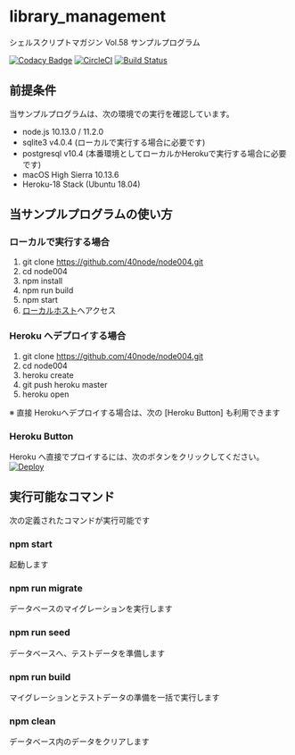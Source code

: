 # library_management
シェルスクリプトマガジン Vol.58 サンプルプログラム

[![Codacy Badge](https://api.codacy.com/project/badge/Grade/30c351e173f44f8090422118462efe6a)](https://app.codacy.com/app/app107724887/node005?utm_source=github.com&utm_medium=referral&utm_content=40node/node005&utm_campaign=Badge_Grade_Dashboard)
[![CircleCI](https://circleci.com/gh/40node/library_management.svg?style=svg)](https://circleci.com/gh/40node/library_management)
[![Build Status](https://travis-ci.org/40node/library_management.svg?branch=master)](https://travis-ci.org/40node/library_management)

## 前提条件

当サンプルプログラムは、次の環境での実行を確認しています。

- node.js 10.13.0 / 11.2.0
- sqlite3 v4.0.4 (ローカルで実行する場合に必要です)
- postgresql v10.4 (本番環境としてローカルかHerokuで実行する場合に必要です)
- macOS High Sierra 10.13.6
- Heroku-18 Stack (Ubuntu 18.04)

## 当サンプルプログラムの使い方

### ローカルで実行する場合

1. git clone https://github.com/40node/node004.git
2. cd node004
3. npm install
4. npm run build
5. npm start
6. [ローカルホスト](http://localhost:3000/books/)へアクセス

### Heroku へデプロイする場合

1. git clone https://github.com/40node/node004.git
2. cd node004
3. heroku create
4. git push heroku master
5. heroku open

※ 直接 Herokuへデプロイする場合は、次の [Heroku Button] も利用できます

### Heroku Button

Heroku へ直接でプロイするには、次のボタンをクリックしてください。
[![Deploy](https://www.herokucdn.com/deploy/button.svg)](https://heroku.com/deploy)

## 実行可能なコマンド

次の定義されたコマンドが実行可能です

### npm start

起動します

### npm run migrate

データベースのマイグレーションを実行します

### npm run seed

データベースへ、テストデータを準備します

### npm run build

マイグレーションとテストデータの準備を一括で実行します

### npm clean

データベース内のデータをクリアします
